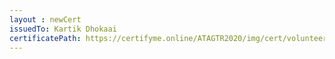```yaml
--- 
layout : newCert 
issuedTo: Kartik Dhokaai
certificatePath: https://certifyme.online/ATAGTR2020/img/cert/volunteer/KartikDhokaai_ab770.png
--- 
```

